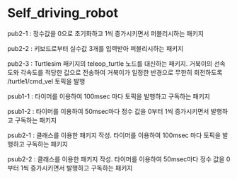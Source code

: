# Self_driving_robot

pub2-1 : 정수값을 0으로 초기화하고 1씩 증가시키면서 퍼블리시하는 패키지

pub2-2 : 키보드로부터 실수값 3개를 입력받아 퍼블리시하는 패키지

pub2-3 : Turtlesim 패키지의 teleop_turtle 노드를 대신하는 패키지. 거북이의 선속도와 각속도를 적당한 값으로 전송하여 거북이가 일정한 반경으로 무한히 회전하도록 /turtle1/cmd_vel 토픽을 발행

psub1-1 : 타이머를 이용하여 100msec 마다 토픽을 발행하고 구독하는 패키지

psub1-2 : 타이머를 이용하여 50msec마다 정수 값을 0부터 1씩 증가시키면서 발행하고 구독하는 패키지

psub2-1 : 클래스를 이용한 패키지 작성. 타이머를 이용하여 100msec 마다 토픽을 발행하고 구독하는 패키지

psub2-2 : 클래스를 이용한 패키지 작성. 타이머를 이용하여 50msec마다 정수 값을 0부터 1씩 증가시키면서 발행하고 구독하는 패키지
